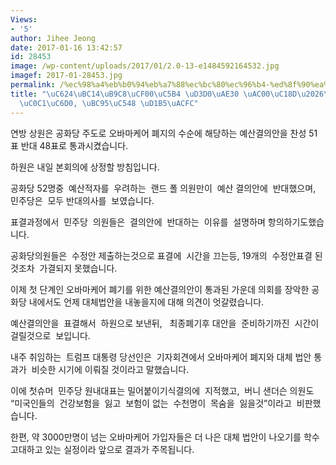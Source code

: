 ```yaml
---
Views:
- '5'
author: Jihee Jeong
date: 2017-01-16 13:42:57
id: 28453
image: /wp-content/uploads/2017/01/2.0-13-e1484592164532.jpg
imagef: 2017-01-28453.jpg
permalink: /%ec%98%a4%eb%b0%94%eb%a7%88%ec%bc%80%ec%96%b4-%ed%8f%90%ea%b8%b0-%ea%b0%80%ec%86%8d%ec%97%b0%eb%b0%a9%ec%83%81%ec%9b%90-%eb%b2%95%ec%95%88-%ed%86%b5%ea%b3%bc/
title: "\uC624\uBC14\uB9C8\uCF00\uC5B4 \uD3D0\uAE30 \uAC00\uC18D\u2026\uC5F0\uBC29\
  \uC0C1\uC6D0, \uBC95\uC548 \uD1B5\uACFC"
---
```


연방 상원은 공화당 주도로 오바마케어 폐지의 수순에 해당하는 예산결의안을 찬성 51표 반대 48표로 통과시켰습니다.

하원은 내일 본회의에 상정할 방침입니다.

공화당 52명중  예산적자를  우려하는  랜드 폴 의원만이  예산 결의안에  반대했으며,  민주당은  모두 반대의사를  보였습니다.

표결과정에서  민주당  의원들은  결의안에  반대하는  이유를  설명하며 항의하기도했습니다.

공화당의원들은  수정안 제출하는것으로 표결에  시간을 끄는등, 19개의  수정안표결 된것조차  가결되지 못했습니다.

이제 첫 단계인 오바마케어 폐기를 위한 예산결의안이 통과된 가운데 의회를 장악한 공화당 내에서도 언제 대체법안을 내놓을지에 대해 의견이 엇갈렸습니다.

예산결의안을  표결해서  하원으로 보낸뒤,   최종폐기후 대안을  준비하기까진  시간이  걸릴것으로  보입니다.

내주 취임하는  트럼프 대통령 당선인은  기자회견에서 오바마케어 폐지와 대체 법안 통과가  비슷한 시기에 이뤄질 것이라고 말했습니다.

이에 첫슈머  민주당 원내대표는 밀어붙이기식결의에  지적했고,  버니 샌더슨 의원도  “미국인들의  건강보험을  잃고  보험이 없는  수천명이  목숨을  잃을것”이라고  비판했습니다.

한편, 약 3000만명이 넘는 오바마케어 가입자들은 더 나은 대체 법안이 나오기를 학수고대하고 있는 실정이라 앞으로 결과가 주목됩니다.